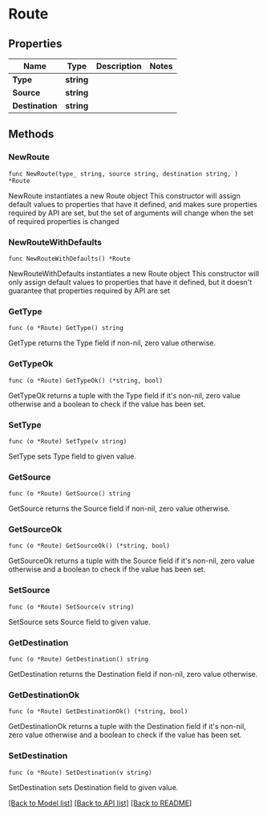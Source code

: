 # Route

## Properties

Name | Type | Description | Notes
------------ | ------------- | ------------- | -------------
**Type** | **string** |  | 
**Source** | **string** |  | 
**Destination** | **string** |  | 

## Methods

### NewRoute

`func NewRoute(type_ string, source string, destination string, ) *Route`

NewRoute instantiates a new Route object
This constructor will assign default values to properties that have it defined,
and makes sure properties required by API are set, but the set of arguments
will change when the set of required properties is changed

### NewRouteWithDefaults

`func NewRouteWithDefaults() *Route`

NewRouteWithDefaults instantiates a new Route object
This constructor will only assign default values to properties that have it defined,
but it doesn't guarantee that properties required by API are set

### GetType

`func (o *Route) GetType() string`

GetType returns the Type field if non-nil, zero value otherwise.

### GetTypeOk

`func (o *Route) GetTypeOk() (*string, bool)`

GetTypeOk returns a tuple with the Type field if it's non-nil, zero value otherwise
and a boolean to check if the value has been set.

### SetType

`func (o *Route) SetType(v string)`

SetType sets Type field to given value.


### GetSource

`func (o *Route) GetSource() string`

GetSource returns the Source field if non-nil, zero value otherwise.

### GetSourceOk

`func (o *Route) GetSourceOk() (*string, bool)`

GetSourceOk returns a tuple with the Source field if it's non-nil, zero value otherwise
and a boolean to check if the value has been set.

### SetSource

`func (o *Route) SetSource(v string)`

SetSource sets Source field to given value.


### GetDestination

`func (o *Route) GetDestination() string`

GetDestination returns the Destination field if non-nil, zero value otherwise.

### GetDestinationOk

`func (o *Route) GetDestinationOk() (*string, bool)`

GetDestinationOk returns a tuple with the Destination field if it's non-nil, zero value otherwise
and a boolean to check if the value has been set.

### SetDestination

`func (o *Route) SetDestination(v string)`

SetDestination sets Destination field to given value.



[[Back to Model list]](../README.md#documentation-for-models) [[Back to API list]](../README.md#documentation-for-api-endpoints) [[Back to README]](../README.md)


